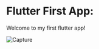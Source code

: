 # Flutter First App:
Welcome to my first flutter app!




![Capture](https://user-images.githubusercontent.com/54960609/169669000-f3d6ba1d-6760-4b5c-8633-3ce796eef23d.PNG)
